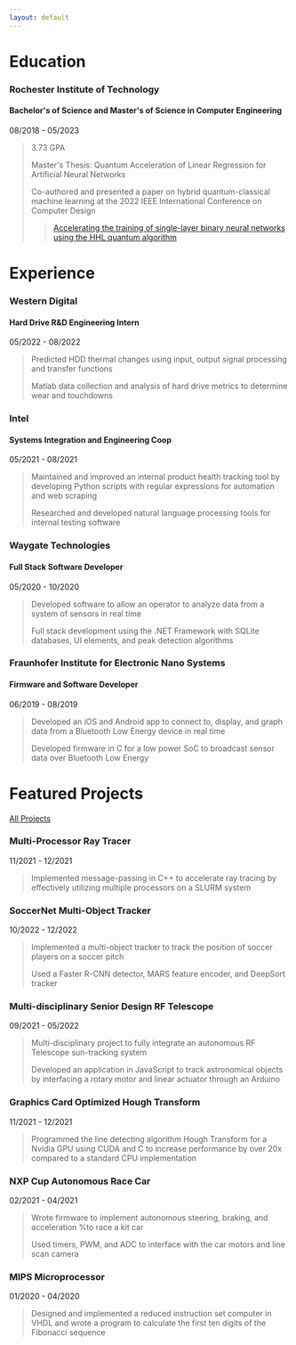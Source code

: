 ```yaml
---
layout: default
---
```


# Education

### Rochester Institute of Technology
#### Bachelor's of Science and Master's of Science in Computer Engineering

08/2018 - 05/2023

> 3.73 GPA
> 
> Master's Thesis: Quantum Acceleration of Linear Regression for Artificial Neural Networks  
> 
> Co-authored and presented a paper on hybrid quantum-classical machine learning at the 2022 IEEE International Conference on Computer Design  
>
>> [Accelerating the training of single-layer binary neural networks using the HHL quantum algorithm](https://arxiv.org/abs/2210.12707)

# Experience

### Western Digital
#### Hard Drive R&D Engineering Intern

05/2022 - 08/2022

> Predicted HDD thermal changes using input, output signal processing and transfer functions
>
> Matlab data collection and analysis of hard drive metrics to determine wear and touchdowns

### Intel
#### Systems Integration and Engineering Coop

05/2021 - 08/2021

> Maintained and improved an internal product health tracking tool by developing Python scripts with regular expressions for automation and web scraping
>
> Researched and developed natural language processing tools for internal testing software

### Waygate Technologies
#### Full Stack Software Developer

05/2020 - 10/2020

> Developed software to allow an operator to analyze data from a system of sensors in real time
>
> Full stack development using the .NET Framework with SQLite databases, UI elements, and peak detection algorithms

### Fraunhofer Institute for Electronic Nano Systems
#### Firmware and Software Developer

06/2019 - 08/2019

> Developed an iOS and Android app to connect to, display, and graph data from a Bluetooth Low Energy device in real time
> 
> Developed firmware in C for a low power SoC to broadcast sensor data over Bluetooth Low Energy

# Featured Projects

[All Projects](./projects.html)

### Multi-Processor Ray Tracer

11/2021 - 12/2021

> Implemented message-passing in C++ to accelerate ray tracing by effectively utilizing multiple processors on a SLURM system

### SoccerNet Multi-Object Tracker

10/2022 - 12/2022

> Implemented a multi-object tracker to track the position of soccer players on a soccer pitch
> 
> Used a Faster R-CNN detector, MARS feature encoder, and DeepSort tracker

### Multi-disciplinary Senior Design RF Telescope

09/2021 - 05/2022

> Multi-disciplinary project to fully integrate an autonomous RF Telescope sun-tracking system
> 
> Developed an application in JavaScript to track astronomical objects by interfacing a rotary motor and linear actuator through an Arduino

### Graphics Card Optimized Hough Transform

11/2021 - 12/2021

> Programmed the line detecting algorithm Hough Transform for a Nvidia GPU using CUDA and C to increase performance by over 20x compared to a standard CPU implementation

### NXP Cup Autonomous Race Car

02/2021 - 04/2021

> Wrote firmware to implement autonomous steering, braking, and acceleration %to race a kit car
>
> Used timers, PWM, and ADC to interface with the car motors and line scan camera

### MIPS Microprocessor

01/2020 - 04/2020

> Designed and implemented a reduced instruction set computer in VHDL and wrote a program to calculate the first ten digits of the Fibonacci sequence
